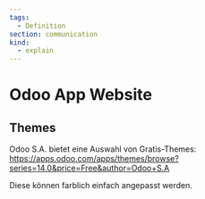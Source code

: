 ```yaml
---
tags:
  - Definition
section: communication
kind:
  - explain
---
```

# Odoo App Website

## Themes

Odoo S.A. bietet eine Auswahl von Gratis-Themes: https://apps.odoo.com/apps/themes/browse?series=14.0&price=Free&author=Odoo+S.A

Diese können farblich einfach angepasst werden.